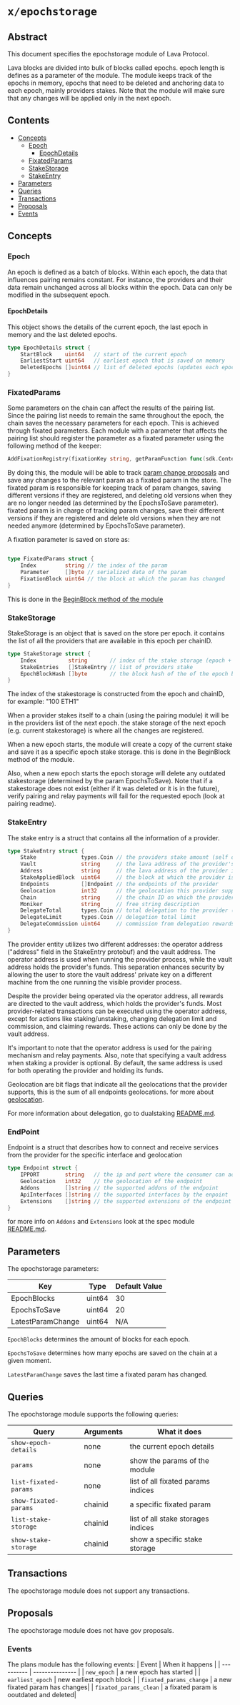 # `x/epochstorage`

## Abstract

This document specifies the epochstorage module of Lava Protocol.

Lava blocks are divided into bulk of blocks called epochs. epoch length is defines as a parameter of the module.
The module keeps track of the epochs in memory, epochs that need to be deleted and anchoring data to each epoch, mainly providers stakes.
Note that the module will make sure that any changes will be applied only in the next epoch.

## Contents
* [Concepts](#concepts)
  * [Epoch](#epoch)
    * [EpochDetails](#epochdetails)
  * [FixatedParams](#fixatedparams)
  * [StakeStorage](#stakeStorage)
  * [StakeEntry](#stakeentry)
* [Parameters](#parameters)
* [Queries](#queries)
* [Transactions](#transactions)
* [Proposals](#proposals)
* [Events](#events)

## Concepts

### Epoch

An epoch is defined as a batch of blocks. Within each epoch, the data that influences pairing remains constant. For instance, the providers and their data remain unchanged across all blocks within the epoch. Data can only be modified in the subsequent epoch.

#### EpochDetails

This object shows the details of the current epoch, the last epoch in memory and the last deleted epochs.

```go
type EpochDetails struct {
	StartBlock    uint64   // start of the current epoch
	EarliestStart uint64   // earliest epoch that is saved on memory
	DeletedEpochs []uint64 // list of deleted epochs (updates each epoch)
}
```

### FixatedParams

Some parameters on the chain can affect the results of the pairing list. Since the pairing list needs to remain the same throughout the epoch, the chain saves the necessary parameters for each epoch. This is achieved through fixated parameters. Each module with a parameter that affects the pairing list should register the parameter as a fixated parameter using the following method of the keeper:

```go
AddFixationRegistry(fixationKey string, getParamFunction func(sdk.Context) any) 
```

By doing this, the module will be able to track [param change proposals](../spec/proposal_handler.go) and save any changes to the relevant param as a fixated param in the store. The fixated param is responsible for keeping track of param changes, saving different versions if they are registered, and deleting old versions when they are no longer needed (as determined by the EpochsToSave parameter).
fixated param is in charge of tracking param changes, save their different versions if they are registered and delete old versions when they are not needed anymore (determined by EpochsToSave parameter).

A fixation parameter is saved on store as:

```go

type FixatedParams struct {
	Index         string // the index of the param
	Parameter     []byte // serialized data of the param
	FixationBlock uint64 // the block at which the param has changed
}
```

This is done in the [BeginBlock method of the module](keeper/fixated_params.go)


### StakeStorage

StakeStorage is an object that is saved on the store per epoch. it contains the list of all the providers that are available in this epoch per chainID.

```go
type StakeStorage struct {
	Index          string       // index of the stake storage (epoch + chainid)
	StakeEntries   []StakeEntry // list of providers stake
	EpochBlockHash []byte       // the block hash of the of the epoch block (used as salt for pairing)
}
```

The index of the stakestorage is constructed from the epoch and chainID, for example: "100 ETH1"

When a provider stakes itself to a chain (using the pairing module) it will be in the providers list of the next epoch. the stake storage of the next epoch (e.g. current stakestorage) is where all the changes are registered.

When a new epoch starts, the module will create a copy of the current stake and save it as a specific epoch stake storage. this is done in the BeginBlock method of the module.

Also, when a new epoch starts the epoch storage will delete any outdated stakestorage (determined by the param EpochsToSave).
Note that if a stakestorage does not exist (either if it was deleted or it is in the future), verify pairing and relay payments will fail for the requested epoch (look at pairing readme).

### StakeEntry

The stake entry is a struct that contains all the information of a provider.

```go
type StakeEntry struct {
	Stake              types.Coin // the providers stake amount (self delegation)
	Vault              string     // the lava address of the provider's vault which holds most of its funds
	Address            string     // the lava address of the provider is used to run and operate the provider process
	StakeAppliedBlock  uint64     // the block at which the provider is included in the pairing list
	Endpoints          []Endpoint // the endpoints of the provider
	Geolocation        int32      // the geolocation this provider supports
	Chain              string     // the chain ID on which the provider is staked on
	Moniker            string     // free string description
	DelegateTotal      types.Coin // total delegation to the provider (without self delegation)
	DelegateLimit      types.Coin // delegation total limit
	DelegateCommission uint64     // commission from delegation rewards
}
```

The provider entity utilizes two different addresses: the operator address ("address" field in the StakeEntry protobuf) and the vault address. The operator address is used when running the provider process, while the vault address holds the provider's funds. This separation enhances security by allowing the user to store the vault address' private key on a different machine from the one running the visible provider process.

Despite the provider being operated via the operator address, all rewards are directed to the vault address, which holds the provider's funds. Most provider-related transactions can be executed using the operator address, except for actions like staking/unstaking, changing delegation limit and commission, and claiming rewards. These actions can only be done by the vault address.

It's important to note that the operator address is used for the pairing mechanism and relay payments. Also, note that specifying a vault address when staking a provider is optional. By default, the same address is used for both operating the provider and holding its funds.

Geolocation are bit flags that indicate all the geolocations that the provider supports, this is the sum of all endpoints geolocations.
for more about [geolocation](../../proto/lavanet/lava/plans/plan.proto).

For more information about delegation, go to dualstaking [README.md](../dualstaking/README.md).

### EndPoint

Endpoint is a struct that describes how to connect and receive services from the provider for the specific interface and geolocation

```go
type Endpoint struct {
	IPPORT        string   // the ip and port where the consumer can access the provider
	Geolocation   int32    // the geolocation of the endpoint
	Addons        []string // the supported addons of the endpoint
	ApiInterfaces []string // the supported interfaces by the enpoint
	Extensions    []string // the supported extensions of the endpoint
}
```

for more info on `Addons` and `Extensions` look at the spec module [README.md](../spec/README.md).

## Parameters

The epochstorage parameters:

| Key                                    | Type                    | Default Value    |
| -------------------------------------- | ----------------------- | -----------------|
| EpochBlocks                            | uint64                  | 30               |
| EpochsToSave                           | uint64                  | 20               |
| LatestParamChange                      | uint64                  | N/A               |

`EpochBlocks` determines the amount of blocks for each epoch.

`EpochsToSave` determines how many epochs are saved on the chain at a given moment.

`LatestParamChange` saves the last time a fixated param has changed.

## Queries

The epochstorage module supports the following queries:

| Query                 | Arguments         | What it does                                  |
| ----------            | ---------------   | ----------------------------------------------|
| `show-epoch-details`  | none              | the current epoch details                     |
| `params`              | none              | show the params of the module                 |
| `list-fixated-params` | none              | list of all fixated params indices            |
| `show-fixated-params` | chainid           | a specific fixated param                      |
| `list-stake-storage`  | chainid           | list of all stake storages indices            |
| `show-stake-storage`  | chainid           | show a specific stake storage                 |

## Transactions

The epochstorage module does not support any transactions.

## Proposals

The epochstorage module does not have gov proposals.


### Events

The plans module has the following events:
| Event                     | When it happens       |
| ----------                | --------------- |
| `new_epoch`               | a new epoch has started |
| `earliest_epoch`          | new earliest epoch block   |
| `fixated_params_change`   | a new fixated param has changes|
| `fixated_params_clean`    | a fixated param is ooutdated and deleted|